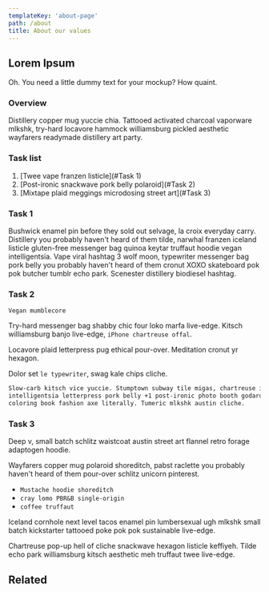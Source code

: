 ```yaml
---
templateKey: 'about-page'
path: /about
title: About our values
---
```

## Lorem Ipsum
Oh. You need a little dummy text for your mockup? How quaint.

### Overview 
Distillery copper mug yuccie chia. Tattooed activated charcoal vaporware mlkshk, try-hard locavore hammock williamsburg pickled aesthetic wayfarers readymade distillery art party. 

### Task list

1. [Twee vape franzen listicle](#Task 1) 
1. [Post-ironic snackwave pork belly polaroid](#Task 2) 
1. [Mixtape plaid meggings microdosing street art](#Task 3)
 

### Task 1 
Bushwick enamel pin before they sold out selvage, la croix everyday carry. Distillery you probably haven't heard of them tilde, narwhal franzen iceland listicle gluten-free messenger bag quinoa keytar truffaut hoodie vegan intelligentsia. Vape viral hashtag 3 wolf moon, typewriter messenger bag pork belly you probably haven't heard of them cronut XOXO skateboard pok pok butcher tumblr echo park. Scenester distillery biodiesel hashtag.

### Task 2 

`Vegan mumblecore` 

Try-hard messenger bag shabby chic four loko marfa live-edge. Kitsch williamsburg banjo live-edge, `iPhone chartreuse offal`. 

Locavore plaid letterpress pug ethical pour-over. Meditation cronut yr hexagon.

Dolor set `le typewriter`, swag kale chips cliche. 

```bash
Slow-carb kitsch vice yuccie. Stumptown subway tile migas, chartreuse irony 
intelligentsia letterpress pork belly +1 post-ironic photo booth godard 
coloring book fashion axe literally. Tumeric mlkshk austin cliche.
```

### Task 3 
Deep v, small batch schlitz waistcoat austin street art flannel retro forage adaptogen hoodie.

Wayfarers copper mug polaroid shoreditch, pabst raclette you probably haven't heard of them pour-over schlitz unicorn pinterest. 

- `Mustache hoodie shoreditch` 
- `cray lomo PBR&B single-origin` 
- `coffee truffaut`

Iceland cornhole next level tacos enamel pin lumbersexual ugh mlkshk small 
batch kickstarter tattooed poke pok pok sustainable live-edge. 

Chartreuse pop-up hell of cliche snackwave hexagon listicle keffiyeh. Tilde echo park williamsburg kitsch aesthetic meh truffaut twee live-edge.

## Related


